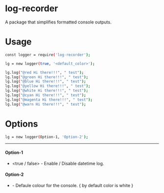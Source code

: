 # log-recorder
A package that simplifies formatted console outputs.

# Usage

```sh
const logger = require('log-recorder');

lg = new logger(true, '<default_color>');

lg.log("@red Hi there!!!", " test"); 
lg.log("@green Hi there!!!", " test"); 
lg.log("@blue Hi there!!!", " test"); 
lg.log("@yellow Hi there!!!", " test"); 
lg.log("@white Hi there!!!", " test"); 
lg.log("@cyan Hi there!!!", " test"); 
lg.log("@magenta Hi there!!!", " test"); 
lg.log("@warn Hi there!!!", " test");
```

# Options

```sh
lg = new logger(Option-1, 'Option-2');
```
---
#### Option-1 
- <true / false> - Enable / Disable datetime log.

#### Option-2
- <color> - Defaule colour for the console. { by default color is white }
